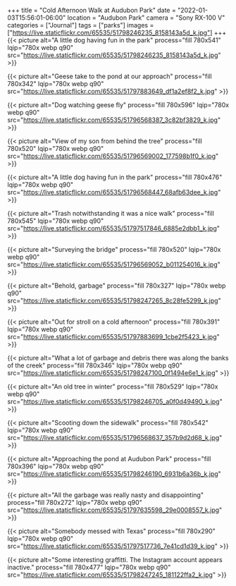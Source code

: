 +++
title = "Cold Afternoon Walk at Audubon Park"
date = "2022-01-03T15:56:01-06:00"
location = "Audubon Park"
camera = "Sony RX-100 V"
categories = ["Journal"]
tags = ["parks"]
images = ["https://live.staticflickr.com/65535/51798246235_8158143a5d_k.jpg"]
+++
{{< picture alt="A little dog having fun in the park"
    process="fill 780x541" lqip="780x webp q90"
    src="https://live.staticflickr.com/65535/51798246235_8158143a5d_k.jpg" >}}
<!--more-->

{{< picture alt="Geese take to the pond at our approach"
    process="fill 780x342" lqip="780x webp q90"
	src="https://live.staticflickr.com/65535/51797883649_df1a2ef8f2_k.jpg" >}}

{{< picture alt="Dog watching geese fly"
    process="fill 780x596" lqip="780x webp q90"
	src="https://live.staticflickr.com/65535/51796568387_3c82bf3829_k.jpg" >}}

{{< picture alt="View of my son from behind the tree"
    process="fill 780x520" lqip="780x webp q90"
	src="https://live.staticflickr.com/65535/51796569002_177598b1f0_k.jpg" >}}

{{< picture alt="A little dog having fun in the park"
    process="fill 780x476" lqip="780x webp q90"
	src="https://live.staticflickr.com/65535/51796568447_68afb63dee_k.jpg" >}}

{{< picture alt="Trash notwithstanding it was a nice walk"
    process="fill 780x545" lqip="780x webp q90"
	src="https://live.staticflickr.com/65535/51797517846_6885e2dbb1_k.jpg" >}}

{{< picture alt="Surveying the bridge"
    process="fill 780x520" lqip="780x webp q90"
	src="https://live.staticflickr.com/65535/51796569052_b011254016_k.jpg" >}}

{{< picture alt="Behold, garbage"
    process="fill 780x327" lqip="780x webp q90"
	src="https://live.staticflickr.com/65535/51798247265_8c28fe5299_k.jpg" >}}

{{< picture alt="Out for stroll on a cold afternoon"
    process="fill 780x391" lqip="780x webp q90"
	src="https://live.staticflickr.com/65535/51797883699_1cbe2f5423_k.jpg" >}}

{{< picture alt="What a lot of garbage and debris there was along the banks of the creek"
    process="fill 780x346" lqip="780x webp q90"
	src="https://live.staticflickr.com/65535/51798247100_0f1494e6e1_k.jpg" >}}

{{< picture alt="An old tree in winter"
    process="fill 780x529" lqip="780x webp q90"
	src="https://live.staticflickr.com/65535/51798246705_a0f0d49490_k.jpg" >}}

{{< picture alt="Scooting down the sidewalk"
    process="fill 780x542" lqip="780x webp q90"
	src="https://live.staticflickr.com/65535/51796568637_357b9d2d68_k.jpg" >}}

{{< picture alt="Approaching the pond at Audubon Park"
    process="fill 780x396" lqip="780x webp q90"
	src="https://live.staticflickr.com/65535/51798246190_6931b6a36b_k.jpg" >}}

{{< picture alt="All the garbage was really nasty and disappointing"
    process="fill 780x272" lqip="780x webp q90"
	src="https://live.staticflickr.com/65535/51797635598_29e0008557_k.jpg" >}}

{{< picture alt="Somebody messed with Texas"
    process="fill 780x290" lqip="780x webp q90"
	src="https://live.staticflickr.com/65535/51797517736_7e41cd1d39_k.jpg" >}}

{{< picture alt="Some interesting graffitti. The Instagram account appears inactive."
    process="fill 780x477" lqip="780x webp q90"
	src="https://live.staticflickr.com/65535/51798247245_181122ffa2_k.jpg" >}}
